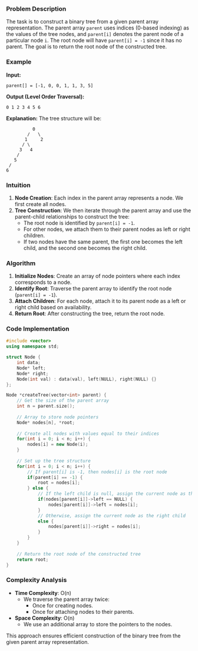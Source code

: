### Problem Description

The task is to construct a binary tree from a given parent array representation. The parent array `parent` uses indices (0-based indexing) as the values of the tree nodes, and `parent[i]` denotes the parent node of a particular node `i`. The root node will have `parent[i] = -1` since it has no parent. The goal is to return the root node of the constructed tree.

### Example

**Input:**
```
parent[] = [-1, 0, 0, 1, 1, 3, 5]
```

**Output (Level Order Traversal):**
```
0 1 2 3 4 5 6
```

**Explanation:**
The tree structure will be:
```
          0
        /   \
       1     2
      / \
     3   4
    /
   5
 /
6
```

### Intuition

1. **Node Creation**: Each index in the parent array represents a node. We first create all nodes.
2. **Tree Construction**: We then iterate through the parent array and use the parent-child relationships to construct the tree:
   - The root node is identified by `parent[i] = -1`.
   - For other nodes, we attach them to their parent nodes as left or right children.
   - If two nodes have the same parent, the first one becomes the left child, and the second one becomes the right child.

### Algorithm

1. **Initialize Nodes**: Create an array of node pointers where each index corresponds to a node.
2. **Identify Root**: Traverse the parent array to identify the root node (`parent[i] = -1`).
3. **Attach Children**: For each node, attach it to its parent node as a left or right child based on availability.
4. **Return Root**: After constructing the tree, return the root node.

### Code Implementation

```cpp
#include <vector>
using namespace std;

struct Node {
    int data;
    Node* left;
    Node* right;
    Node(int val) : data(val), left(NULL), right(NULL) {}
};

Node *createTree(vector<int> parent) {
    // Get the size of the parent array
    int n = parent.size();
    
    // Array to store node pointers
    Node* nodes[n], *root;
    
    // Create all nodes with values equal to their indices
    for(int i = 0; i < n; i++) {
        nodes[i] = new Node(i);
    }
    
    // Set up the tree structure
    for(int i = 0; i < n; i++) {
        // If parent[i] is -1, then nodes[i] is the root node
        if(parent[i] == -1) {
            root = nodes[i];
        } else {
            // If the left child is null, assign the current node as the left child
            if(nodes[parent[i]]->left == NULL) {
                nodes[parent[i]]->left = nodes[i];
            }
            // Otherwise, assign the current node as the right child
            else {
                nodes[parent[i]]->right = nodes[i];
            }
        }
    }
    
    // Return the root node of the constructed tree
    return root;
}
```

### Complexity Analysis

- **Time Complexity**: O(n)
  - We traverse the parent array twice:
    - Once for creating nodes.
    - Once for attaching nodes to their parents.
- **Space Complexity**: O(n)
  - We use an additional array to store the pointers to the nodes.

This approach ensures efficient construction of the binary tree from the given parent array representation.